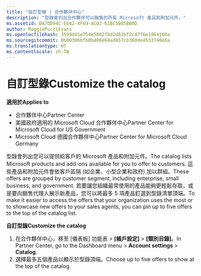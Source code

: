 ```yaml
---
title: "自訂型錄 | 合作夥伴中心"
description: "型錄會列出合作夥伴可以銷售的所有 Microsoft 產品和附加元件。"
ms.assetid: DA7DD94C-E642-4F69-AC02-61BC5B05BB0D
author: MaggiePucciEvans
ms.openlocfilehash: 3599d41e754e5602fbd2d82bf2c47f6e1964160a
ms.sourcegitcommit: 0b00306bfb0b406e64ad857cb360de4533740e6a
ms.translationtype: HT
ms.contentlocale: zh-TW
---
```

# <a name="customize-the-catalog"></a><span data-ttu-id="ace19-103">自訂型錄</span><span class="sxs-lookup"><span data-stu-id="ace19-103">Customize the catalog</span></span>

**<span data-ttu-id="ace19-104">適用於</span><span class="sxs-lookup"><span data-stu-id="ace19-104">Applies to</span></span>**

-  <span data-ttu-id="ace19-105">合作夥伴中心</span><span class="sxs-lookup"><span data-stu-id="ace19-105">Partner Center</span></span>
-  <span data-ttu-id="ace19-106">美國政府適用的 Microsoft Cloud 合作夥伴中心</span><span class="sxs-lookup"><span data-stu-id="ace19-106">Partner Center for Microsoft Cloud for US Government</span></span>
-  <span data-ttu-id="ace19-107">Microsoft Cloud 德國合作夥伴中心</span><span class="sxs-lookup"><span data-stu-id="ace19-107">Partner Center for Microsoft Cloud Germany</span></span>

<span data-ttu-id="ace19-108">型錄會列出您可以提供給客戶的 Microsoft 產品和附加元件。</span><span class="sxs-lookup"><span data-stu-id="ace19-108">The catalog lists Microsoft products and add-ons available for you to offer to customers.</span></span> <span data-ttu-id="ace19-109">這些產品和附加元件會依客戶區隔 (如企業、小型企業和政府) 加以群組。</span><span class="sxs-lookup"><span data-stu-id="ace19-109">These offers are grouped by customer segment, including enterprise, small business, and government.</span></span> <span data-ttu-id="ace19-110">若要讓您組織最常使用的產品能夠更輕鬆存取，或是要向銷售代理人展示新產品，您可以將最多 5 項產品釘選到型錄清單頂端。</span><span class="sxs-lookup"><span data-stu-id="ace19-110">To make it easier to access the offers that your organization uses the most or to showcase new offers to your sales agents, you can pin up to five offers to the top of the catalog list.</span></span>

**<span data-ttu-id="ace19-111">自訂型錄</span><span class="sxs-lookup"><span data-stu-id="ace19-111">Customize the catalog</span></span>**

1.  <span data-ttu-id="ace19-112">在合作夥伴中心，移至 \[儀表板\] 功能表 &gt; **\[帳戶設定\]** &gt; **\[類別目錄\]**。</span><span class="sxs-lookup"><span data-stu-id="ace19-112">In Partner Center, go to the Dashboard menu &gt; **Account settings** &gt; **Catalog**.</span></span>
2.  <span data-ttu-id="ace19-113">選擇最多五個產品以顯示於型錄頂端。</span><span class="sxs-lookup"><span data-stu-id="ace19-113">Choose up to five offers to show at the top of the catalog.</span></span>

 

 



